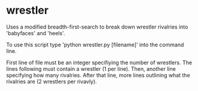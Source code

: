# wrestler
Uses a modified breadth-first-search to break down wrestler rivalries into 'babyfaces' and 'heels'.

To use this script type 'python wrestler.py [filename]' into the command line.

First line of file must be an integer specifiying the number of wrestlers. The lines following must contain a wrestler (1 per line). Then, another line specifying how many rivalries. After that line, more lines outlining what the rivalries are (2 wrestlers per rivavly).
